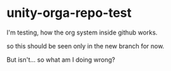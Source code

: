 # unity-orga-repo-test
I'm testing, how the org system inside github works.


so this should be seen only in the new branch for now.

But isn't... so what am I doing wrong?